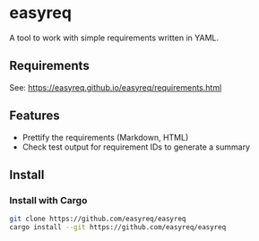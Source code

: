 # easyreq

A tool to work with simple requirements written in YAML.

## Requirements
See: https://easyreq.github.io/easyreq/requirements.html

## Features
- Prettify the requirements (Markdown, HTML)
- Check test output for requirement IDs to generate a summary

## Install
### Install with Cargo
```sh
git clone https://github.com/easyreq/easyreq
cargo install --git https://github.com/easyreq/easyreq
```

